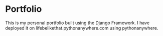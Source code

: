 # Portfolio
This is my personal portfolio built using the Django Framework. I have deployed it on lifebelikethat.pythonanywhere.com using pythonanywhere.
